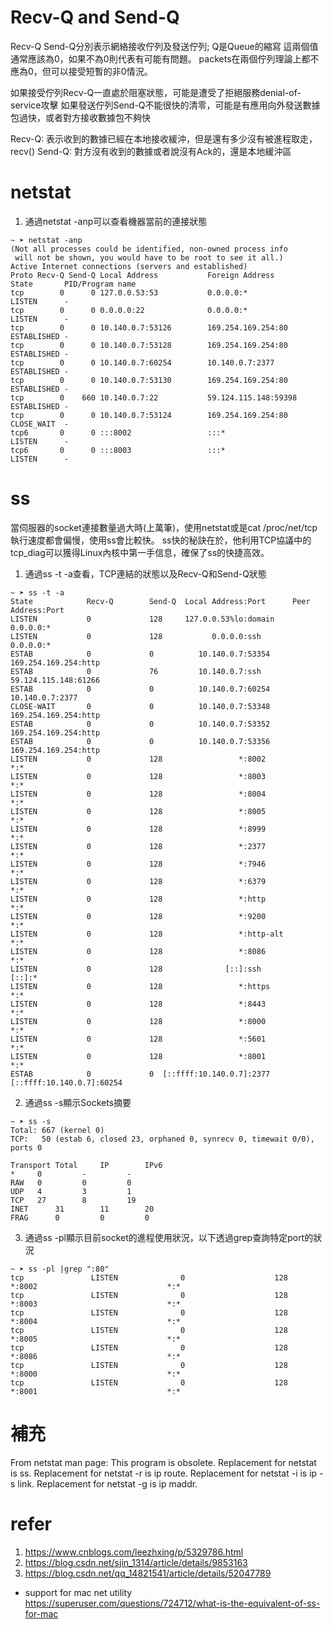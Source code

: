 # Recv-Q and Send-Q
Recv-Q Send-Q分別表示網絡接收佇列及發送佇列; Q是Queue的縮寫
這兩個值通常應該為0，如果不為0則代表有可能有問題。
packets在兩個佇列理論上都不應為0，但可以接受短暫的非0情況。

如果接受佇列Recv-Q一直處於阻塞狀態，可能是遭受了拒絕服務denial-of-service攻擊
如果發送佇列Send-Q不能很快的清零，可能是有應用向外發送數據包過快，或者對方接收數據包不夠快

Recv-Q: 表示收到的數據已經在本地接收緩沖，但是還有多少沒有被進程取走，recv()
Send-Q: 對方沒有收到的數據或者說沒有Ack的，還是本地緩沖區


# netstat
1. 通過netstat -anp可以查看機器當前的連接狀態
```
~ ➤ netstat -anp
(Not all processes could be identified, non-owned process info
 will not be shown, you would have to be root to see it all.)
Active Internet connections (servers and established)
Proto Recv-Q Send-Q Local Address           Foreign Address         State       PID/Program name
tcp        0      0 127.0.0.53:53           0.0.0.0:*               LISTEN      -
tcp        0      0 0.0.0.0:22              0.0.0.0:*               LISTEN      -
tcp        0      0 10.140.0.7:53126        169.254.169.254:80      ESTABLISHED -
tcp        0      0 10.140.0.7:53128        169.254.169.254:80      ESTABLISHED -
tcp        0      0 10.140.0.7:60254        10.140.0.7:2377         ESTABLISHED -
tcp        0      0 10.140.0.7:53130        169.254.169.254:80      ESTABLISHED -
tcp        0    660 10.140.0.7:22           59.124.115.148:59398    ESTABLISHED -
tcp        0      0 10.140.0.7:53124        169.254.169.254:80      CLOSE_WAIT  -
tcp6       0      0 :::8002                 :::*                    LISTEN      -
tcp6       0      0 :::8003                 :::*                    LISTEN      -
```

# ss
當伺服器的socket連接數量過大時(上萬筆)，使用netstat或是cat /proc/net/tcp執行速度都會偏慢，使用ss會比較快。
ss快的秘訣在於，他利用TCP協議中的tcp_diag可以獲得Linux內核中第一手信息，確保了ss的快捷高效。
1. 通過ss -t -a查看，TCP連結的狀態以及Recv-Q和Send-Q狀態
```
~ ➤ ss -t -a
State            Recv-Q        Send-Q  Local Address:Port      Peer Address:Port
LISTEN           0             128     127.0.0.53%lo:domain         0.0.0.0:*
LISTEN           0             128           0.0.0.0:ssh            0.0.0.0:*
ESTAB            0             0          10.140.0.7:53354  169.254.169.254:http
ESTAB            0             76         10.140.0.7:ssh     59.124.115.148:61266
ESTAB            0             0          10.140.0.7:60254       10.140.0.7:2377
CLOSE-WAIT       0             0          10.140.0.7:53348  169.254.169.254:http
ESTAB            0             0          10.140.0.7:53352  169.254.169.254:http
ESTAB            0             0          10.140.0.7:53356  169.254.169.254:http
LISTEN           0             128                 *:8002                 *:*
LISTEN           0             128                 *:8003                 *:*
LISTEN           0             128                 *:8004                 *:*
LISTEN           0             128                 *:8005                 *:*
LISTEN           0             128                 *:8999                 *:*
LISTEN           0             128                 *:2377                 *:*
LISTEN           0             128                 *:7946                 *:*
LISTEN           0             128                 *:6379                 *:*
LISTEN           0             128                 *:http                 *:*
LISTEN           0             128                 *:9200                 *:*
LISTEN           0             128                 *:http-alt             *:*
LISTEN           0             128                 *:8086                 *:*
LISTEN           0             128              [::]:ssh               [::]:*
LISTEN           0             128                 *:https                *:*
LISTEN           0             128                 *:8443                 *:*
LISTEN           0             128                 *:8000                 *:*
LISTEN           0             128                 *:5601                 *:*
LISTEN           0             128                 *:8001                 *:*
ESTAB            0             0  [::ffff:10.140.0.7]:2377  [::ffff:10.140.0.7]:60254
```
2. 通過ss -s顯示Sockets摘要
```
~ ➤ ss -s
Total: 667 (kernel 0)
TCP:   50 (estab 6, closed 23, orphaned 0, synrecv 0, timewait 0/0), ports 0

Transport Total     IP        IPv6
*	  0         -         -
RAW	  0         0         0
UDP	  4         3         1
TCP	  27        8         19
INET	  31        11        20
FRAG	  0         0         0
```
3. 通過ss -pl顯示目前socket的進程使用狀況，以下透過grep查詢特定port的狀況
```
~ ➤ ss -pl |grep ":80"
tcp               LISTEN              0                    128                                                                                                *:8002                             *:*
tcp               LISTEN              0                    128                                                                                                *:8003                             *:*
tcp               LISTEN              0                    128                                                                                                *:8004                             *:*
tcp               LISTEN              0                    128                                                                                                *:8005                             *:*
tcp               LISTEN              0                    128                                                                                                *:8086                             *:*
tcp               LISTEN              0                    128                                                                                                *:8000                             *:*
tcp               LISTEN              0                    128                                                                                                *:8001                             *:*
```


# 補充
From netstat man page: This program is obsolete. Replacement for netstat is ss. Replacement for netstat -r is ip route. Replacement for netstat -i is ip -s link. Replacement for netstat -g is ip maddr. 

# refer
1. https://www.cnblogs.com/leezhxing/p/5329786.html
2. https://blog.csdn.net/sjin_1314/article/details/9853163
3. https://blog.csdn.net/qq_14821541/article/details/52047789

- support for mac net utility
https://superuser.com/questions/724712/what-is-the-equivalent-of-ss-for-mac
